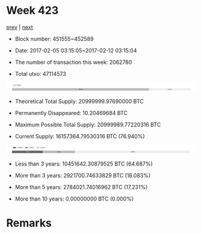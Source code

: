 # Week 423

[prev](week0422.md) | [next](week0424.md)

- Block number: 451555~452589

- Date: 2017-02-05 03:15:05~2017-02-12 03:15:04

- The number of transaction this week: 2062780

- Total utxo: 47114573

![](../images/mined_week0423.png)

- Theoretical Total Supply: 20999999.97690000 BTC

- Permanently Disappeared: 10.20469684 BTC

- Maximum Possible Total Supply: 20999989.77220316 BTC

- Current Supply: 16157364.79530316 BTC (76.940%)

![](../images/year_week0423.png)


- Less than 3 years: 10451642.30879525 BTC (64.687%)

- More than 3 years: 2921700.74633829 BTC (18.083%)

- More than 5 years: 2784021.74016962 BTC (17.231%)

- More than 10 years: 0.00000000 BTC (0.000%)

# Remarks

